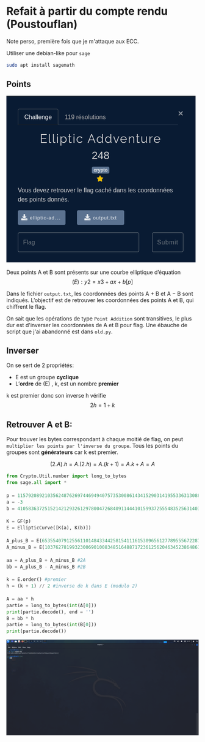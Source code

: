 # Refait à partir du compte rendu (Poustouflan)

Note perso, première fois que je m'attaque aux ECC.

Utiliser une debian-like pour `sage`

```bash
sudo apt install sagemath
```

## Points

![](./enonce.png)

Deux points A et B sont présents sur une courbe elliptique d’équation $$(E) : y2 = x3 + ax + b[p]$$

Dans le fichier `output.txt`, les coordonnées des points A + B et A − B sont indiqués. L’objectif est de retrouver les coordonnées des points A et B, qui chiffrent le flag.

On sait que les opérations de type `Point Addition` sont transitives, le plus dur est d'inverser les coordonnées de A et B pour flag.
Une ébauche de script que j'ai abandonné est dans `old.py`.

## Inverser

On se sert de 2 propriétés:

- E est un groupe **cyclique**
- L’**ordre** de (E) , k, est un nombre **premier**

k est premier donc son inverse h vérifie $$2h = 1+ k$$

## Retrouver A et B:

Pour trouver les bytes correspondant à chaque moitié de flag, on peut `multiplier les points par l'inverse du groupe`. 
Tous les points du groupes sont **générateurs** car k est premier.

$$(2.A).h = A.(2.h) = A.(k + 1) = A.k + A = A$$


```python
from Crypto.Util.number import long_to_bytes
from sage.all import *

p = 115792089210356248762697446949407573530086143415290314195533631308867097853951
a = -3
b = 41058363725152142129326129780047268409114441015993725554835256314039467401291

K = GF(p)
E = EllipticCurve([K(a), K(b)])

A_plus_B = E(65355407912556110148433442581541116153096561277895556722873533689053268966181, 105815222725531774810979264207056456440531378690488283731984033593201027022521)
A_minus_B = E(103762781993230069010083485164887172361256204634523864861966420595029658052179, 76878428888684998206116229633819067250185142636730603625369142867437006615111)

aa = A_plus_B + A_minus_B #2A
bb = A_plus_B - A_minus_B #2B

k = E.order() #premier
h = (k + 1) // 2 #inverse de k dans E (modulo 2)

A = aa * h
partie = long_to_bytes(int(A[0]))
print(partie.decode(), end = '')
B = bb * h
partie = long_to_bytes(int(B[0]))
print(partie.decode())
```

![](./flag.png)
